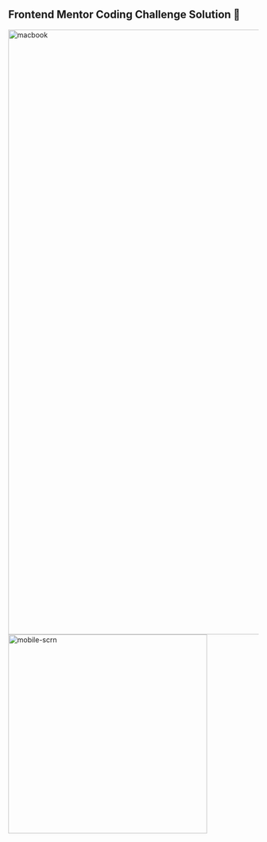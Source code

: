 ## Frontend Mentor Coding Challenge Solution 🎺
<img width="1962" height="1216" alt="macbook" src="https://github.com/user-attachments/assets/daf1966a-91f7-4b98-a682-3f8a8b883f3b" />
<img width="400" height="auto" alt="mobile-scrn" src="https://github.com/user-attachments/assets/fb0a3bb9-71d9-41a1-bfa1-c854dd43862d" />

